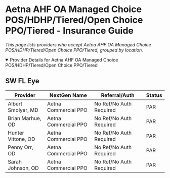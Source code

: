 # Aetna AHF OA Managed Choice POS/HDHP/Tiered/Open Choice PPO/Tiered - Insurance Guide

*This page lists providers who accept Aetna AHF OA Managed Choice POS/HDHP/Tiered/Open Choice PPO/Tiered, grouped by location.*

<details open><summary>Provider Details for Aetna AHF OA Managed Choice POS/HDHP/Tiered/Open Choice PPO/Tiered</summary>

## SW FL Eye

| Provider | NextGen Name | Referral/Auth | Status |
|----------|-------------|--------------|--------|
| Albert Smolyar, MD | Aetna Commercial PPO | No Ref/No Auth Required | PAR |
| Brian Marhue, OD | Aetna Commercial PPO | No Ref/No Auth Required | PAR |
| Hunter Vittone, OD | Aetna Commercial PPO | No Ref/No Auth Required | PAR |
| Penny Orr, OD | Aetna Commercial PPO | No Ref/No Auth Required | PAR |
| Sarah Johnson, OD | Aetna Commercial PPO | No Ref/No Auth Required | PAR |

</details>

